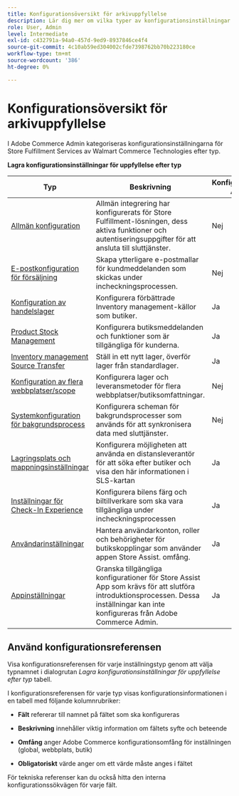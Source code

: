 ```yaml
---
title: Konfigurationsöversikt för arkivuppfyllelse
description: Lär dig mer om vilka typer av konfigurationsinställningar som finns tillgängliga för att anpassa de utökade leveransfunktionerna i Store Fulfillment-lösningen och länka till instruktioner för hur du slutför konfigurationen.
role: User, Admin
level: Intermediate
exl-id: c432791a-94a0-457d-9ed9-8937846ce4f4
source-git-commit: 4c10ab59ed304002cfde7398762bb70b223180ce
workflow-type: tm+mt
source-wordcount: '386'
ht-degree: 0%

---
```


# Konfigurationsöversikt för arkivuppfyllelse

I Adobe Commerce Admin kategoriseras konfigurationsinställningarna för Store Fulfillment Services av Walmart Commerce Technologies efter typ.

**Lagra konfigurationsinställningar för uppfyllelse efter typ**

| **Typ** | **Beskrivning** | **Konfigurerbar API** |
|--------------------------------------------------------------------------|--------------------------------------------------------------------------------------------------------------------------------------------------------------------------|----------------------|
| [Allmän konfiguration](enable-general.md) | Allmän integrering har konfigurerats för Store Fulfillment-lösningen, dess aktiva funktioner och autentiseringsuppgifter för att ansluta till sluttjänster. | Nej |
| [E-postkonfiguration för försäljning](sales-emails.md) | Skapa ytterligare e-postmallar för kundmeddelanden som skickas under incheckningsprocessen. | Nej |
| [Konfiguration av handelslager](merchant-store-configuration.md) | Konfigurera förbättrade Inventory management-källor som butiker. | Ja |
| [Product Stock Management](product-stock.md) | Konfigurera butiksmeddelanden och funktioner som är tillgängliga för kunderna. | Ja |
| [Inventory management Source Transfer](inventory-stock-transfer.md) | Ställ in ett nytt lager, överför lager från standardlager. | Ja |
| [Konfiguration av flera webbplatser/scope](multi-site-and-scope-config.md) | Konfigurera lager och leveransmetoder för flera webbplatser/butiksomfattningar. | Nej |
| [Systemkonfiguration för bakgrundsprocess](background-processes.md) | Konfigurera scheman för bakgrundsprocesser som används för att synkronisera data med sluttjänster. | Nej |
| [Lagringsplats och mappningsinställningar](store-location-map-provider-setup.md) | Konfigurera möjligheten att använda en distansleverantör för att söka efter butiker och visa den här informationen i SLS-kartan | Ja |
| [Inställningar för Check-In Experience](check-in-experience-setup.md) | Konfigurera bilens färg och biltillverkare som ska vara tillgängliga under incheckningsprocessen | Ja |
| [Användarinställningar](user-setup.md) | Hantera användarkonton, roller och behörigheter för butikskopplingar som använder appen Store Assist. omfång. | Ja |
| [Appinställningar](app-setup.md) | Granska tillgängliga konfigurationer för Store Assist App som krävs för att slutföra introduktionsprocessen. Dessa inställningar kan inte konfigureras från Adobe Commerce Admin. | Ja |

## Använd konfigurationsreferensen

Visa konfigurationsreferensen för varje inställningstyp genom att välja typnamnet i dialogrutan _Lagra konfigurationsinställningar för uppfyllelse efter typ_ tabell.

I konfigurationsreferensen för varje typ visas konfigurationsinformationen i en tabell med följande kolumnrubriker:

- **Fält** refererar till namnet på fältet som ska konfigureras

- **Beskrivning** innehåller viktig information om fältets syfte och beteende

- **Omfång** anger Adobe Commerce konfigurationsomfång för inställningen (global, webbplats, butik)

- **Obligatoriskt** värde anger om ett värde måste anges i fältet

För tekniska referenser kan du också hitta den interna konfigurationssökvägen för varje fält.
